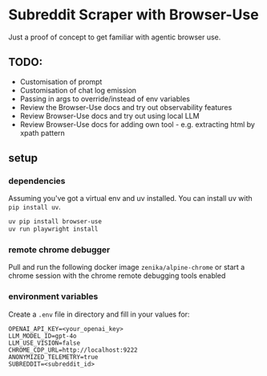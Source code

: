 # Subreddit Scraper with Browser-Use

Just a proof of concept to get familiar with agentic browser use.

## TODO:
* Customisation of prompt
* Customisation of chat log emission
* Passing in args to override/instead of env variables
* Review the Browser-Use docs and try out observability features
* Review Browser-Use docs and try out using local LLM
* Review Browser-Use docs for adding own tool - e.g. extracting html by xpath pattern 

## setup

### dependencies
Assuming you've got a virtual env and uv installed. You can install uv with `pip install uv`.

```bash
uv pip install browser-use
uv run playwright install
```

### remote chrome debugger
Pull and run the following docker image `zenika/alpine-chrome` or start a chrome session with the chrome remote debugging tools enabled

### environment variables
Create a `.env` file in directory and fill in your values for:

```
OPENAI_API_KEY=<your_openai_key>
LLM_MODEL_ID=gpt-4o
LLM_USE_VISION=false
CHROME_CDP_URL=http://localhost:9222
ANONYMIZED_TELEMETRY=true
SUBREDDIT=<subreddit_id>
```

